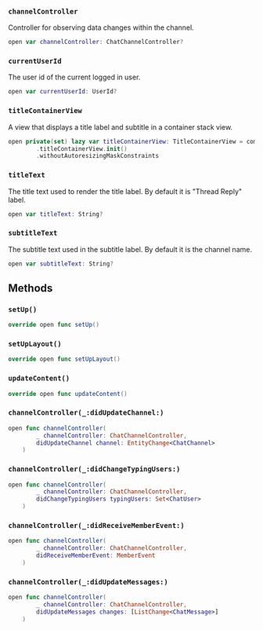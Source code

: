 
### `channelController`

Controller for observing data changes within the channel.

``` swift
open var channelController: ChatChannelController?
```

### `currentUserId`

The user id of the current logged in user.

``` swift
open var currentUserId: UserId? 
```

### `titleContainerView`

A view that displays a title label and subtitle in a container stack view.

``` swift
open private(set) lazy var titleContainerView: TitleContainerView = components
        .titleContainerView.init()
        .withoutAutoresizingMaskConstraints
```

### `titleText`

The title text used to render the title label. By default it is "Thread Reply" label.

``` swift
open var titleText: String? 
```

### `subtitleText`

The subtitle text used in the subtitle label. By default it is the channel name.

``` swift
open var subtitleText: String? 
```

## Methods

### `setUp()`

``` swift
override open func setUp() 
```

### `setUpLayout()`

``` swift
override open func setUpLayout() 
```

### `updateContent()`

``` swift
override open func updateContent() 
```

### `channelController(_:didUpdateChannel:)`

``` swift
open func channelController(
        _ channelController: ChatChannelController,
        didUpdateChannel channel: EntityChange<ChatChannel>
    ) 
```

### `channelController(_:didChangeTypingUsers:)`

``` swift
open func channelController(
        _ channelController: ChatChannelController,
        didChangeTypingUsers typingUsers: Set<ChatUser>
    ) 
```

### `channelController(_:didReceiveMemberEvent:)`

``` swift
open func channelController(
        _ channelController: ChatChannelController,
        didReceiveMemberEvent: MemberEvent
    ) 
```

### `channelController(_:didUpdateMessages:)`

``` swift
open func channelController(
        _ channelController: ChatChannelController,
        didUpdateMessages changes: [ListChange<ChatMessage>]
    ) 
